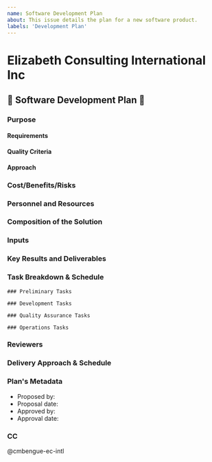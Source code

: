 ```yaml
---
name: Software Development Plan
about: This issue details the plan for a new software product.
labels: 'Development Plan'
---
```

# Elizabeth Consulting International Inc
## 📜 Software Development Plan 📜
### Purpose
<!-- State the purpose of this software product. What are the overall goals and objectives? -->

#### Requirements
<!-- Requirements of the solution. -->

#### Quality Criteria
<!-- A quantitative statement of the specifications that should be met. -->

#### Approach
<!-- How will you solve the associated problem. -->

### Cost/Benefits/Risks
<!-- Analyze the cost/benefits/risks associated with the proposal. -->

### Personnel and Resources
<!-- List the resources and personnel required to implement the Proposal. 
Lead: 
Support:
Reviewers:
Other Stakeholders:
-->

### Composition of the Solution
<!-- Describe the main components of the software solution. -->

### Inputs
<!-- Describe the inputs to the software solution. -->

### Key Results and Deliverables
<!-- Describe the key results, deliverables, quality expectations, and performance metrics. -->

### Task Breakdown & Schedule
<!-- A preliminary list of PRs and a preliminary timeline of PRs, milestones, and key results. -->

```[tasklist]
### Preliminary Tasks
```

```[tasklist]
### Development Tasks
```

```[tasklist]
### Quality Assurance Tasks
```

```[tasklist]
### Operations Tasks
```

### Reviewers
<!-- Name the reviewers of this software product.  -->

### Delivery Approach & Schedule
<!-- Estimate the delivery of interim products and the final product.  
- Delivery Date: YYYY-MM-DD
-->

### Plan's Metadata
- Proposed by:
- Proposal date:
- Approved by:
- Approval date:

### CC
@cmbengue-ec-intl
